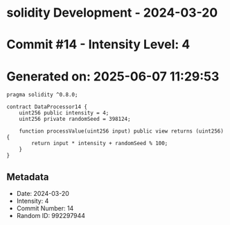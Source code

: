 ﻿# solidity Development - 2024-03-20
# Commit #14 - Intensity Level: 4
# Generated on: 2025-06-07 11:29:53
```solidity
pragma solidity ^0.8.0;

contract DataProcessor14 {
    uint256 public intensity = 4;
    uint256 private randomSeed = 398124;

    function processValue(uint256 input) public view returns (uint256) {
        return input * intensity + randomSeed % 100;
    }
}
```
## Metadata
- Date: 2024-03-20
- Intensity: 4
- Commit Number: 14
- Random ID: 992297944
